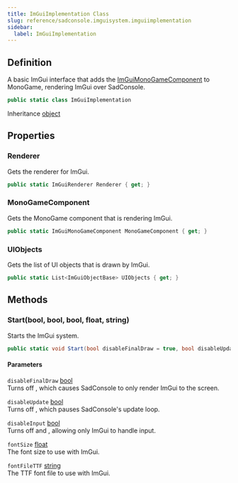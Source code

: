 ```yaml
---
title: ImGuiImplementation Class
slug: reference/sadconsole.imguisystem.imguiimplementation
sidebar:
  label: ImGuiImplementation
---
```

## Definition

A basic ImGui interface that adds the [ImGuiMonoGameComponent](../sadconsole.imguisystem.imguimonogamecomponent/) to MonoGame, rendering ImGui over SadConsole.

```csharp title="C#"
public static class ImGuiImplementation
```

Inheritance [object](https://learn.microsoft.com/dotnet/api/system.object/)

## Properties

### Renderer

Gets the renderer for ImGui.

```csharp title="C#"
public static ImGuiRenderer Renderer { get; }
```

### MonoGameComponent

Gets the MonoGame component that is rendering ImGui.

```csharp title="C#"
public static ImGuiMonoGameComponent MonoGameComponent { get; }
```

### UIObjects

Gets the list of UI objects that is drawn by ImGui.

```csharp title="C#"
public static List<ImGuiObjectBase> UIObjects { get; }
```

## Methods

### Start(bool, bool, bool, float, string)

Starts the ImGui system.

```csharp title="C#"
public static void Start(bool disableFinalDraw = true, bool disableUpdate = false, bool disableInput = true, float fontSize = 18, string fontFileTTF = "Roboto-Regular.ttf")
```

#### Parameters

`disableFinalDraw` [bool](https://learn.microsoft.com/dotnet/api/system.boolean/)  
Turns off <xref href="SadConsole.Settings.DoFinalDraw" data-throw-if-not-resolved="false"></xref>, which causes SadConsole to only render ImGui to the screen.

`disableUpdate` [bool](https://learn.microsoft.com/dotnet/api/system.boolean/)  
Turns off <xref href="SadConsole.Settings.DoUpdate" data-throw-if-not-resolved="false"></xref>, which pauses SadConsole's update loop.

`disableInput` [bool](https://learn.microsoft.com/dotnet/api/system.boolean/)  
Turns off <xref href="SadConsole.Settings.Input.DoKeyboard" data-throw-if-not-resolved="false"></xref> and <xref href="SadConsole.Settings.Input.DoMouse" data-throw-if-not-resolved="false"></xref>, allowing only ImGui to handle input.

`fontSize` [float](https://learn.microsoft.com/dotnet/api/system.single/)  
The font size to use with ImGui.

`fontFileTTF` [string](https://learn.microsoft.com/dotnet/api/system.string/)  
The TTF font file to use with ImGui.